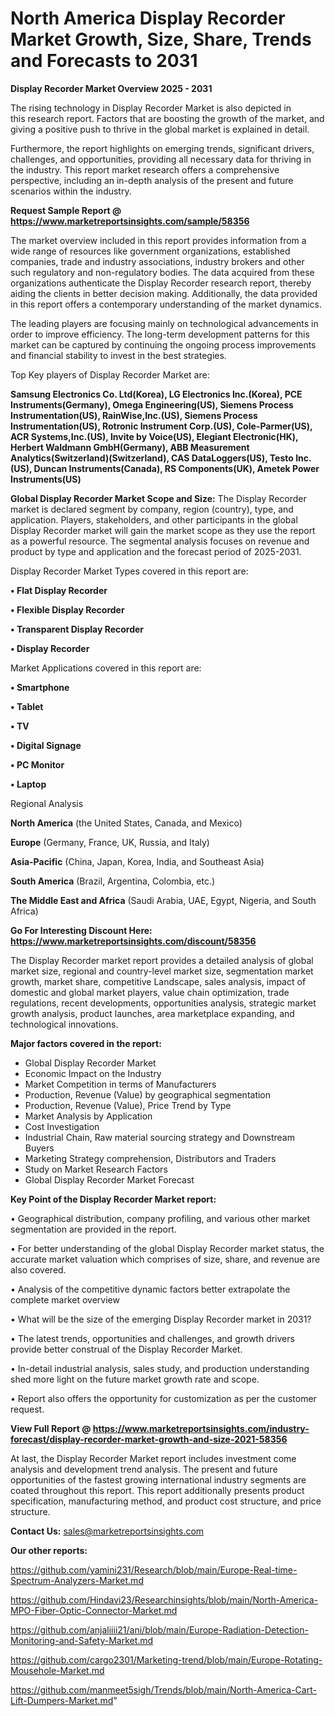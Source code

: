 # North America Display Recorder Market Growth, Size, Share, Trends and Forecasts to 2031

<Strong> Display Recorder Market Overview 2025 - 2031</strong>

The rising technology in Display Recorder Market is also depicted in this research report. Factors that are boosting the growth of the market, and giving a positive push to thrive in the global market is explained in detail.

Furthermore, the report highlights on emerging trends, significant drivers, challenges, and opportunities, providing all necessary data for thriving in the industry. This report market research offers a comprehensive perspective, including an in-depth analysis of the present and future scenarios within the industry.

<strong>Request Sample Report @ <a href=https://www.marketreportsinsights.com/sample/58356>https://www.marketreportsinsights.com/sample/58356</a></strong>

The market overview included in this report provides information from a wide range of resources like government organizations, established companies, trade and industry associations, industry brokers and other such regulatory and non-regulatory bodies. The data acquired from these organizations authenticate the Display Recorder research report, thereby aiding the clients in better decision making. Additionally, the data provided in this report offers a contemporary understanding of the market dynamics.

The leading players are focusing mainly on technological advancements in order to improve efficiency. The long-term development patterns for this market can be captured by continuing the ongoing process improvements and financial stability to invest in the best strategies.

Top Key players of Display Recorder Market are:

<strong>Samsung Electronics Co. Ltd(Korea), LG Electronics Inc.(Korea), PCE Instruments(Germany), Omega Engineering(US), Siemens Process Instrumentation(US), RainWise,Inc.(US), Siemens Process Instrumentation(US), Rotronic Instrument Corp.(US), Cole-Parmer(US), ACR Systems,Inc.(US), Invite by Voice(US), Elegiant Electronic(HK), Herbert Waldmann GmbH(Germany), ABB Measurement Analytics(Switzerland)(Switzerland), CAS DataLoggers(US), Testo Inc.(US), Duncan Instruments(Canada), RS Components(UK), Ametek Power Instruments(US)</strong>

<strong><b>Global Display Recorder Market Scope and Size:</b></strong>
The Display Recorder market is declared segment by company, region (country), type, and application. Players, stakeholders, and other participants in the global Display Recorder market will gain the market scope as they use the report as a powerful resource. The segmental analysis focuses on revenue and product by type and application and the forecast period of 2025-2031.

Display Recorder Market Types covered in this report are:

<strong>• Flat Display Recorder

• Flexible Display Recorder

• Transparent Display Recorder

• Display Recorder</strong>

Market Applications covered in this report are:

<strong>• Smartphone

• Tablet

• TV

• Digital Signage

• PC Monitor

• Laptop</strong> 

Regional Analysis

<strong>North America</strong> (the United States, Canada, and Mexico)

<strong>Europe</strong> (Germany, France, UK, Russia, and Italy)

<strong>Asia-Pacific</strong> (China, Japan, Korea, India, and Southeast Asia)

<strong>South America</strong> (Brazil, Argentina, Colombia, etc.)

<strong>The Middle East and Africa</strong> (Saudi Arabia, UAE, Egypt, Nigeria, and South Africa)

<strong>Go For Interesting Discount Here: <a href=https://www.marketreportsinsights.com/discount/58356>https://www.marketreportsinsights.com/discount/58356</a></strong>

The Display Recorder market report provides a detailed analysis of global market size, regional and country-level market size, segmentation market growth, market share, competitive Landscape, sales analysis, impact of domestic and global market players, value chain optimization, trade regulations, recent developments, opportunities analysis, strategic market growth analysis, product launches, area marketplace expanding, and technological innovations.

<strong><b>Major factors covered in the report:</b></strong>
<ul>
  <li>Global Display Recorder Market </li>
  <li>Economic Impact on the Industry</li>
  <li>Market Competition in terms of Manufacturers</li>
  <li>Production, Revenue (Value) by geographical segmentation</li>
  <li>Production, Revenue (Value), Price Trend by Type</li>
  <li>Market Analysis by Application</li>
  <li>Cost Investigation</li>
  <li>Industrial Chain, Raw material sourcing strategy and Downstream Buyers</li>
  <li>Marketing Strategy comprehension, Distributors and Traders</li>
  <li>Study on Market Research Factors</li>
  <li>Global Display Recorder Market Forecast</li>
</ul>

<strong><b>Key Point of the Display Recorder Market report:</b></strong>

• Geographical distribution, company profiling, and various other market segmentation are provided in the report.

• For better understanding of the global Display Recorder market status, the accurate market valuation which comprises of size, share, and revenue are also covered.

• Analysis of the competitive dynamic factors better extrapolate the complete market overview

• What will be the size of the emerging Display Recorder market in 2031?

• The latest trends, opportunities and challenges, and growth drivers provide better construal of the Display Recorder Market.

• In-detail industrial analysis, sales study, and production understanding shed more light on the future market growth rate and scope.

• Report also offers the opportunity for customization as per the customer request.

<strong><b>View Full Report @ <a href=https://www.marketreportsinsights.com/industry-forecast/display-recorder-market-growth-and-size-2021-58356>https://www.marketreportsinsights.com/industry-forecast/display-recorder-market-growth-and-size-2021-58356</a></b></strong>


At last, the Display Recorder Market report includes investment come analysis and development trend analysis. The present and future opportunities of the fastest growing international industry segments are coated throughout this report. This report additionally presents product specification, manufacturing method, and product cost structure, and price structure.

<strong>Contact Us:</strong>
sales@marketreportsinsights.com

<strong>Our other reports:</strong>

<a href=https://github.com/yamini231/Research/blob/main/Europe-Real-time-Spectrum-Analyzers-Market.md>https://github.com/yamini231/Research/blob/main/Europe-Real-time-Spectrum-Analyzers-Market.md</a>

<a href=https://github.com/Hindavi23/Researchinsights/blob/main/North-America-MPO-Fiber-Optic-Connector-Market.md>https://github.com/Hindavi23/Researchinsights/blob/main/North-America-MPO-Fiber-Optic-Connector-Market.md</a>

<a href=https://github.com/anjaliiii21/ani/blob/main/Europe-Radiation-Detection-Monitoring-and-Safety-Market.md>https://github.com/anjaliiii21/ani/blob/main/Europe-Radiation-Detection-Monitoring-and-Safety-Market.md</a>

<a href=https://github.com/cargo2301/Marketing-trend/blob/main/Europe-Rotating-Mousehole-Market.md>https://github.com/cargo2301/Marketing-trend/blob/main/Europe-Rotating-Mousehole-Market.md</a>

<a href=https://github.com/manmeet5sigh/Trends/blob/main/North-America-Cart-Lift-Dumpers-Market.md>https://github.com/manmeet5sigh/Trends/blob/main/North-America-Cart-Lift-Dumpers-Market.md</a>"
